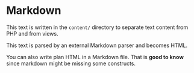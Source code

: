 Markdown
============================

This text is written in the `content/` directory to separate text content from PHP and from views.

This text is parsed by an external Markdown parser and becomes HTML.

You can also write plan HTML in a Markdown file. That is <strong>good to know</strong> since markdown might be missing some constructs.
